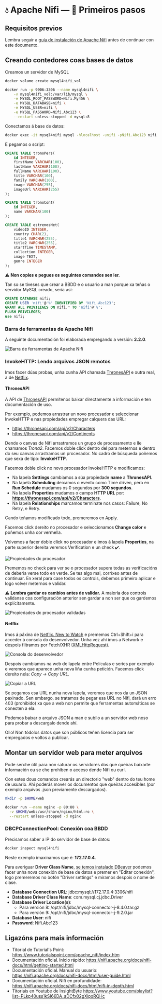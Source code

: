 
# 💧 Apache Nifi &mdash; 👣 Primeiros pasos

## Requisitos previos

Lembra seguir a [guía de instalación de Apache Nifi](docker-8-apache-nifi.md) antes de continuar con este documento.

## Creando contedores coas bases de datos

Creamos un servidor de MySQL

``` bash
docker volume create mysql4nifi_vol

docker run -p 9906:3306 --name mysql4nifi \
    -v mysql4nifi_vol:/var/lib/mysql \
    -e MYSQL_ROOT_PASSWORD=Nifi.My456 \
    -e MYSQL_DATABASE=nifi \
    -e MYSQL_USER=nifi \
    -e MYSQL_PASSWORD=Nifi.Abc123 \
    --restart unless-stopped -d mysql:8
```

Conectamos á base de datos:

``` bash
docker exec -it mysql4nifi mysql -hlocalhost -unifi -pNifi.Abc123 nifi
```

E pegamos o script:

``` sql
CREATE TABLE tronoPers(
    id INTEGER,
    firstName VARCHAR(100),
    lastName VARCHAR(100),
    fullName VARCHAR(100),
    title VARCHAR(100),
    family VARCHAR(100),
    image VARCHAR(255),
    imageUrl VARCHAR(255)
);

CREATE TABLE tronoCont(
    id INTEGER,
    name VARCHAR(100)
);

CREATE TABLE estrenosNet(
    videoID INTEGER,
    country CHAR(2),
    title1 VARCHAR(255),
    title2 VARCHAR(255),
    startTime TIMESTAMP,
    collection INTEGER,
    image TEXT,
    genre INTEGER
);
```

⚠️ **Non copies e pegues os seguintes comandos sen ler.**

Tan so se tiveses que crear a BBDD e o usuario a man porque xa teñas o servidor MySQL creado, sería así:

``` sql
CREATE DATABASE nifi;
CREATE USER 'nifi'@'%' IDENTIFIED BY 'Nifi.Abc123';
GRANT ALL PRIVILEGES ON nifi.* TO 'nifi'@'%';
FLUSH PRIVILEGES;
use nifi;
```

### Barra de ferramentas de Apache Nifi

A seguinte documentación foi elaborada empregando a versión: **2.2.0**.

![Barra de ferramentas de Apache Nifi](images/nifi/nifi-toolbar.png "Barra de ferramentas de Apache Nifi")

### InvokeHTTP: Lendo arquivos JSON remotos

Imos facer dúas probas, unha cunha API chamada [ThronesAPI](https://thronesapi.com/) e outra real, a de [Netflix](https://about.netflix.com/es/new-to-watch).

#### ThronesAPI

A API de [ThronesAPI](https://thronesapi.com/) permítenos baixar directamente a información e ten documentación de uso.

Por exemplo, podemos arrastrar un novo procesador e seleccionar InvokeHTTP e nas propiedades empregar calquera das URL:

- <https://thronesapi.com/api/v2/Characters>
- <https://thronesapi.com/api/v2/Continents>

Dende o canvas de Nifi arrastramos un grupo de procesamento e lle chamamos *Trona2*. Facemos doble click dentro del para meternos e dentro do seu canvas arrastramos un procesador. No cadro de búsqueda poñemos que sexa de tipo: **InvokeHTTP**.

Facemos doble click no novo procesador InvokeHTTP e modificamos:

- Na lapela **Settings** cambiamos a súa propiedade **name** a **ThronesAPI**.
- Na lapela **Scheduling** deixamos o evento como Time driven, pero en **Run Schedule** mudamos os 0 segundos por **300 segundos**.
- Na lapela **Properties** mudamos o campo **HTTP URL** por: **https://thronesapi.com/api/v2/Characters**.
- Na lapela **Relationships** marcamos terminate nos casos: Failure, No Retry, e Retry.

Cando teñamos modificado todo, premeremos en Apply.

Facemos click dereito no procesador e seleccionamos **Change color** e poñemos unha cor vermella.

Volvemos a facer doble click no procesador e imos á lapela **Properties**, na parte superior dereita veremos Verification e un check ✔️.

![Propiedades do procesador](images/nifi/processor-properties-validate.png "Propiedades do procesador")

Prememos no check para ver se o procesador supera todas as verificacións de debería verse todo en verde. Se tes algo mal, corríxeo antes de continuar. En xeral para case todos os controis, debemos primeiro aplicar e logo volver meternos e validar.

⚠️ **Lembra gardar os cambios antes de validar.** A maioría dos controis valídanse coa configuración anterior sen gardar a non ser que os gardemos explícitamente.

![Propiedades do procesador validadas](images/nifi/processor-verification-success.png "Propiedades do procesador validadas")


#### Netflix

Imos á páxina de [Netflix. New to Watch](https://about.netflix.com/es/new-to-watch) e prememos Ctrl+Shift+i para acceder á consola do desenvolvedor. Unha vez ahí imos a Network e despois filtramos por Fetch/XHR ([XMLHttpRequest](https://www.w3schools.com/xml/xml_http.asp)).

![Consola do desenvolvedor](images/nifi/consola-desenvolvedor.png "Consola do desenvolvedor")

Despois cambiamos na web de lapela entre Películas e series por exemplo e veremos que aparece unha nova liña cunha petición. Facemos click dereito nela: *Copy* &rarr; *Copy URL*.

![Copiar a URL](images/nifi/desenvolvedor-copy-url.png "Copiar a URL")

Se pegamos esa URL nunha nova lapela, veremos que nos da un JSON paxinado. Sen embargo, se tratamos de pegar esa URL no Nifi, dará un erro 403 (prohibido) xa que a web non permite que ferramentas automáticas se conecten a ela.

Podemos baixar o arquivo JSON a man e subilo a un servidor web noso para probar a descargalo dende ahí.

Ollo! Non tódolos datos que son públicos teñen licencia para ser empregados e voltos a publicar.


## Montar un servidor web para meter arquivos

Pode serche útil para non saturar os servidores dos que queiras baixarte información ou se che prohíben o acceso dende Nifi ou curl.

Con estes dous comandos crearás un directorio "web" dentro do teu home de usuario. Ahí poderás mover os documentos que queiras accesibles (por exemplo arquivos .json previamente descargados).

``` bash
mkdir -p $HOME/web

docker run --name nginx -p 80:80 \
  -v $HOME/web:/usr/share/nginx/html:ro \
  --restart unless-stopped -d nginx
```

### DBCPConnectionPool: Conexión coa BBDD

Precisamos saber a IP do servidor de base de datos:

``` bash
docker inspect mysql4nifi
```

Neste exemplo imaxinamos que é: **172.17.0.4**.

Para averiguar **Driver Class Name**, [se temos instalado DBeaver](dbeaver-tunel-ssh.md) podemos facer unha nova conexión de base de datos e premer en "Editar conexión", logo premeremos no botón "Driver settings" e miramos despois o nome de clase.

- **Database Connection URL**: jdbc:mysql://172.17.0.4:3306/nifi
- **Database Driver Class Name**: com.mysql.cj.jdbc.Driver
- **Database Driver Location(s)**:
    - Para versión 8: /opt/nifi/jdbc/mysql-connector-j-8.4.0.tar.gz
    - Para versión 9: /opt/nifi/jdbc/mysql-connector-j-9.2.0.jar
- **Database User**: nifi
- **Password**: Nifi.Abc123


## Ligazóns para mais información

- Titorial de Tutorial's Point: <https://www.tutorialspoint.com/apache_nifi/index.htm>
- Documentación oficial. Inicio rápido: <https://nifi.apache.org/docs/nifi-docs/html/getting-started.html>
- Documentación oficial. Manual do usuario: <https://nifi.apache.org/docs/nifi-docs/html/user-guide.html>
- Documentación oficial. Nifi en profundidade: <https://nifi.apache.org/docs/nifi-docs/html/nifi-in-depth.html>
- Titoriais en Youtube de InsightByte <https://www.youtube.com/playlist?list=PLkp40uss1kSI66DA_aDCfx02gXipoRQHc>